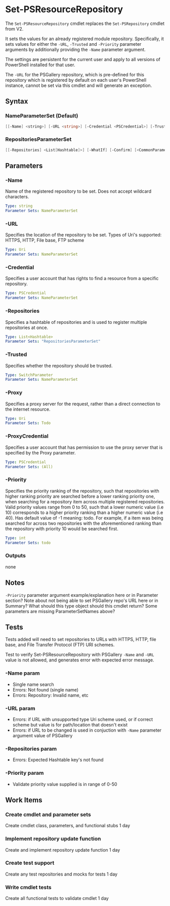 # Set-PSResourceRepository

The `Set-PSResourceRepository` cmdlet replaces the `Set-PSRepository` cmdlet from V2.

It sets the values for an already registered module repository. Specifically, it sets values for
either the `-URL`, `-Trusted` and `-Priority` parameter arguments by additionally providing the `-Name` parameter argument.

The settings are persistent for the current user and apply to all versions of PowerShell installed for that user.

The `-URL` for the PSGallery repository, which is pre-defined for this repository which is registered by default on each user's PowerShell instance, cannot be set via this cmdlet and will generate an exception.

## Syntax

### NameParameterSet (Default)
``` PowerShell
[[-Name] <string>] [-URL <string>] [-Credential <PSCredential>] [-Trusted] [-WhatIf] [-Confirm] [<CommonParameters>]
```

### RepositoriesParameterSet
``` PowerShell
[[-Repositories] <List[Hashtable]>] [-WhatIf] [-Confirm] [<CommonParameters>]
```

## Parameters

### -Name

Name of the registered repository to be set.
Does not accept wildcard characters.

```yml
Type: string
Parameter Sets: NameParameterSet
```

### -URL

Specifies the location of the repository to be set.
Types of Uri's supported: HTTPS, HTTP, File base, FTP scheme

```yml
Type: Uri
Parameter Sets: NameParameterSet
```

### -Credential

Specifies a user account that has rights to find a resource from a specific repository.

```yml
Type: PSCredential
Parameter Sets: NameParameterSet
```

### -Repositories

Specifies a hashtable of repositories and is used to register multiple repositories at once.

```yml
Type: List<Hashtable>
Parameter Sets: "RepositoriesParameterSet"
```

### -Trusted

Specifies whether the repository should be trusted.

```yml
Type: SwitchParameter
Parameter Sets: NameParameterSet
```

### -Proxy

Specifies a proxy server for the request, rather than a direct connection to the internet resource.

```yml
Type: Uri
Parameter Sets: Todo
```

### -ProxyCredential

Specifies a user account that has permission to use the proxy server that is specified by the Proxy parameter.

```yml
Type: PSCredential
Parameter Sets: (All)
```

### -Priority

Specifies the priority ranking of the repository, such that repositories with higher ranking priority are searched before a lower ranking priority one, when searching for a repository item across multiple registered repositories.
Valid priority values range from 0 to 50, such that a lower numeric value (i.e 10) corresponds to a higher priority ranking than a higher numeric value (i.e 40). Has default value of -1 meaning: todo.
For example, if a item was being searched for across two repositories with the aforementioned ranking than the repository with priority 10 would be searched first.

```yml
Type: int
Parameter Sets: todo
```

### Outputs

none

## Notes

`-Priority` parameter argument example/explanation here or in Parameter section?
Note about not being able to set PSGallery repo's URL here or in Summary?
What should this type object should this cmdlet return?
Some parameters are missing ParameterSetNames above?

## Tests

Tests added will need to set repositories to URLs with HTTPS, HTTP, file base, and File Transfer Protocol (FTP) URI schemes.

Test to verify Set-PSResourceRepository with PSGallery `-Name` and `-URL` value is not allowed, and generates error with expected error message.

### -Name param

- Single name search
- Errors: Not found (single name)
- Errors: Repository: Invalid name, etc

### -URL param

- Errors: if URL with unsupported type Uri scheme used, or if correct scheme but value is for path/location that doesn't exist
- Errors: if URL to be changed is used in conjuction with `-Name` parameter argument value of PSGallery

### -Repositories param

- Errors: Expected Hashtable key's not found

### -Priority param

- Validate priority value supplied is in range of 0-50

## Work Items

### Create cmdlet and parameter sets

Create cmdlet class, parameters, and functional stubs
1 day

### Implement repository update function

Create and implement repository update function
1 day

### Create test support

Create any test repositories and mocks for tests
1 day

### Write cmdlet tests

Create all functional tests to validate cmdlet
1 day
